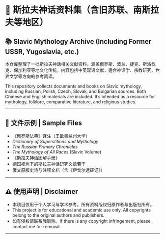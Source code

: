 # 🌿 斯拉夫神话资料集（含旧苏联、南斯拉夫等地区）  
## 📚 Slavic Mythology Archive (Including Former USSR, Yugoslavia, etc.)

本仓库整理了一批斯拉夫神话相关文献资料，涵盖俄罗斯、波兰、捷克、斯洛伐克、保加利亚等地文化传统。内容包括中英双语文献，适合神话学、宗教研究、世界文学等方向的参考阅读。

This repository collects documents and books on Slavic mythology, including Russian, Polish, Czech, Slovak, and Bulgarian sources. Both Chinese and English materials are included. It’s intended as a resource for mythology, folklore, comparative literature, and religious studies.

---

## 📂 文件示例 | Sample Files

- 《俄罗斯法典》译注（王敏善兰州大学）
- *Dictionary of Superstitions and Mythology*
- *The Russian Primary Chronicles*
- *The Mythology of All Races* (Slavic Volume)
- 《斯拉夫神话图解手册》
- 德国视角下的斯拉夫神话研究文章若干
- 俄文原版史诗与注释文档（含《伊戈尔远征记》）

---

## ⚠️ 使用声明 | Disclaimer

- 本项目仅用于个人学习与学术参考。所有资料版权归原作者与出版社所有。
- This project is for educational and academic use only. All copyrights belong to the original authors and publishers.
- 如有侵权请联系我删除。If there is any copyright infringement, please contact me for removal.

---
